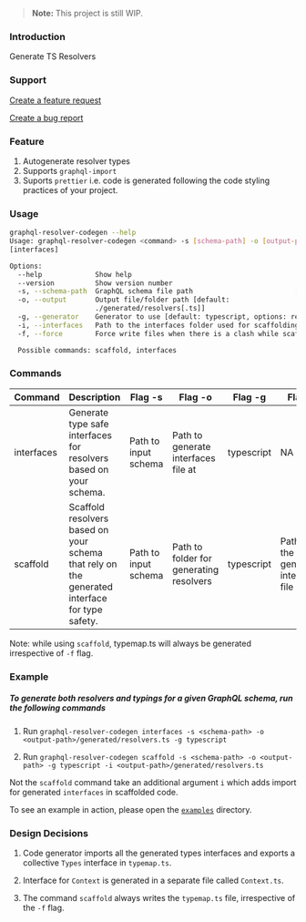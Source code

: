 > **Note:** This project is still WIP.

### Introduction

Generate TS Resolvers

### Support
[Create a feature request](https://github.com/prisma/graphql-resolver-codegen/issues/new?template=feature_request.md&labels=enhancement)

[Create a bug report](https://github.com/prisma/graphql-resolver-codegen/issues/new?template=bug_report.md&labels=bug)

### Feature

1. Autogenerate resolver types
1. Supports `graphql-import`
1. Suports `prettier` i.e. code is generated following the code styling practices of your project.

### Usage

```bash
graphql-resolver-codegen --help
Usage: graphql-resolver-codegen <command> -s [schema-path] -o [output-path] -g [generator] -i
[interfaces]

Options:
  --help             Show help                                         [boolean]
  --version          Show version number                               [boolean]
  -s, --schema-path  GraphQL schema file path                         [required]
  -o, --output       Output file/folder path [default:
                     ./generated/resolvers[.ts]]
  -g, --generator    Generator to use [default: typescript, options: reason, flow]
  -i, --interfaces   Path to the interfaces folder used for scaffolding
  -f, --force        Force write files when there is a clash while scaffolding

  Possible commands: scaffold, interfaces
```

### Commands

| Command    | Description                                                                                   | Flag -s              | Flag -o                                 | Flag -g    | Flag -i                               | Flag -f                                                                  |
| ---------- | --------------------------------------------------------------------------------------------- | -------------------- | --------------------------------------- | ---------- | ------------------------------------- | ------------------------------------------------------------------------ |
| interfaces | Generate type safe interfaces for resolvers based on your schema.                              | Path to input schema | Path to generate interfaces file at     | typescript | NA                                    | NA                                                                       |
| scaffold   | Scaffold resolvers based on your schema that rely on the generated interface for type safety. | Path to input schema | Path to folder for generating resolvers | typescript | Path to the generated interfaces file | Force write resolver files when there is a collision with existing files |

Note: while using `scaffold`, typemap.ts will always be generated irrespective of `-f` flag.

### Example

##### To generate both resolvers and typings for a given GraphQL schema, run the following commands

1. Run `graphql-resolver-codegen interfaces -s <schema-path> -o <output-path>/generated/resolvers.ts -g typescript`

1. Run `graphql-resolver-codegen scaffold -s <schema-path> -o <output-path> -g typescript -i <output-path>/generated/resolvers.ts`

Not the `scaffold` command take an additional argument `i` which adds import for generated `interfaces` in scaffolded code.

To see an example in action, please open the [`examples`](https://github.com/prisma/graphql-resolver-codegen/tree/master/examples) directory.

### Design Decisions

1. Code generator imports all the generated types interfaces and exports a collective `Types` interface in `typemap.ts`.

1. Interface for `Context` is generated in a separate file called `Context.ts`.

1. The command `scaffold` always writes the `typemap.ts` file, irrespective of the `-f` flag.
